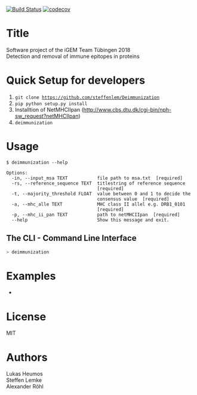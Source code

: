 [![Build Status](https://travis-ci.org/steffenlem/Deimmunization.svg?branch=master)](https://travis-ci.org/steffenlem/Deimmunization)
[![codecov](https://codecov.io/gh/steffenlem/Deimmunization/branch/master/graph/badge.svg)](https://codecov.io/gh/steffenlem/Deimmunization)

# Title

Software project of the iGEM Team Tübingen 2018    
Detection and removal of immune epitopes in proteins

Quick Setup for developers
=====
1. <code>git clone https://github.com/steffenlem/Deimmunization</code>
2. <code>pip python setup.py install</code>
3. Installtion of NetMHCIIpan (http://www.cbs.dtu.dk/cgi-bin/nph-sw_request?netMHCIIpan)
4. <code>deimmunization</code>

Usage
=====

```
$ deimmunization --help

Options:
  -in, --input_msa TEXT           file path to msa.txt  [required]
  -rs, --reference_sequence TEXT  titlestring of reference sequence
                                  [required]
  -t, --majority_threshold FLOAT  value between 0 and 1 to decide the
                                  consensus value  [required]
  -a, --mhc_alle TEXT             MHC class II allel e.g. DRB1_0101
                                  [required]
  -p, --mhc_ii_pan TEXT           path to netMHCIIpan  [required]
  --help                          Show this message and exit.

```

## The CLI - Command Line Interface
```bash
> deimmunization
```

Examples
=====
- 

License
=====
MIT

Authors
=====
Lukas Heumos    
Steffen Lemke    
Alexander Röhl

